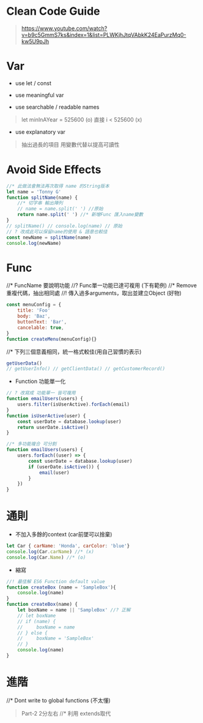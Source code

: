 # Clean Code Guide
> https://www.youtube.com/watch?v=b9c5GmmS7ks&index=1&list=PLWKjhJtqVAbkK24EaPurzMq0-kw5U9pJh

# Var
- use let / const
- use meaningful var 

- use searchable / readable names
> let minInAYear = 525600 (o) 直接 i < 525600 (x)

- use explanatory var
> 抽出過長的項目 用變數代替以提高可讀性

# Avoid Side Effects
```js
//* 此做法會無法再次取得 name 的String版本
let name = 'Tonny G'
function splitName(name) {
    //* 切字串 輸出陣列
    // name = name.split(' ') //原始
    return name.split(' ') //* 新增Func 匯入name變數
}
// splitName() // console.log(name) // 原始
// ? 改成此可以保留name的使用 & 語意也較佳
const newName = splitName(name) 
console.log(newName)
```

# Func
//* FuncName 要說明功能
//? Func單一功能已達可複用 (下有範例)
//* Remove重複代碼，抽出相同處
//! 傳入過多arguments，取出並建立Object (好物)
```js
const menuConfig = {
    title: 'Foo'
    body: 'Baz',
    buttonText: 'Bar',
    cancelable: true,
}
function createMenu(menuConfig){}
```
//* 下列三個意義相同，統一格式較佳(用自己習慣的表示)
```js
getUserData()
// getUserInfo() // getClientData() // getCustomerRecord()
```

- Function 功能單一化
```js
// ? 改寫成 功能單一 皆可複用
function emailUsers(users) {
    users.filter(isUserActive).forEach(email)
}
function isUserActive(user) {
    const userDate = database.lookup(user)
    return userDate.isActive()
}

//* 多功能複合 可分割
function emailUsers(users) {
    users.forEach((user) => {
        const userDate = database.lookup(user)
        if (userDate.isActive()) {
            email(user)
        }
    })
}
```



# 通則
- 不加入多餘的context (car前墜可以捨棄)
```js
let Car { carName: 'Honda', carColor: 'blue'}
console.log(Car.carName) //* (x)
console.log(Car.Name) //* (o)
```

- 縮寫
```js
//! 最佳解 ES6 Function default value
function createBox (name = 'SampleBox'){
    console.log(name)
}
function createBox(name) {
    let boxName = name || 'SampleBox' //? 正解
    // let boxName
    // if (name) {
    //     boxName = name
    // } else {
    //     boxName = 'SampleBox'
    // }
    console.log(name)
}
```

# 進階
//* Dont write to global functions (不太懂)
> Part-2 2分左右
//* 利用 extends取代